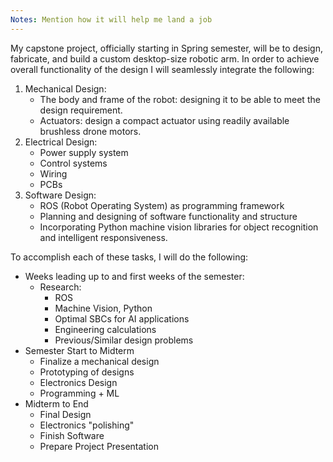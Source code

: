 ```yaml
---
Notes: Mention how it will help me land a job
---
```

My capstone project, officially starting in Spring semester, will be to design, fabricate, and build a custom desktop-size robotic arm. In order to achieve overall functionality of the design I will seamlessly integrate the following:
1. Mechanical Design: 
	- The body and frame of the robot: designing it to be able to meet the design requirement. 
	- Actuators: design a compact actuator using readily available brushless drone motors.
2. Electrical Design: 
	- Power supply system
	- Control systems
	- Wiring
	- PCBs
3. Software Design: 
	- ROS (Robot Operating System) as programming framework
	- Planning and designing of software functionality and structure
	- Incorporating Python machine vision libraries for object recognition and intelligent responsiveness.

To accomplish each of these tasks, I will do the following: 
- Weeks leading up to and first weeks of the semester:
	- Research:
		- ROS
		- Machine Vision, Python
		- Optimal SBCs for AI applications 
		- Engineering calculations
		- Previous/Similar design problems
- Semester Start to Midterm
	- Finalize a mechanical design
	- Prototyping of designs
	- Electronics Design
	- Programming + ML
- Midterm to End
	- Final Design
	- Electronics "polishing"
	- Finish Software
	- Prepare Project Presentation
